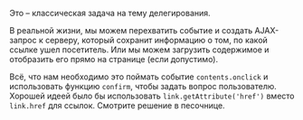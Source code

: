 Это – классическая задача на тему делегирования.

В реальной жизни, мы можем перехватить событие и создать AJAX-запрос к серверу, который сохранит информацию о том, по какой ссылке ушел посетитель. Или мы можем загрузить содержимое и отобразить его прямо на странице (если допустимо).

Всё, что нам необходимо это поймать событие `contents.onclick` и использовать функцию `confirm`, чтобы задать вопрос пользователю. Хорошей идеей было бы использовать `link.getAttribute('href')` вместо `link.href` для ссылок. Смотрите решение в песочнице.
